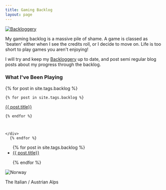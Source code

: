 ```yaml
---
title: Gaming Backlog
layout: page
---
```


[![Backloggery](http://backloggery.com/ZombieUnicorn/sig.gif)](https://backloggery.com/zombieunicorn)

My gaming backlog is a massive pile of shame. A game is classed as 'beaten' either when I see the credits roll, or I decide to move on. Life is too short to play games you aren't enjoying!

I will try and keep my [Backloggery](http://backloggery.com/ZombieUnicorn/) up to date, and post semi regular blog posts about my progress through the backlog.

<div class="posts">
<h3>What I've Been Playing</h3>

<div class="row_card">

  <div class="column_card">
    {% for post in site.tags.backlog %}
    <div class="card">


    {% for post in site.tags.backlog %}

  <div class="card"><a href="{{ post.url }}" title="{{ post.title }}">{{ post.title}}</a></div>

    {% endfor %}



    </div>
      {% endfor %}
  </div>

</div>










<ul>
  {% for post in site.tags.backlog %}

<li><a href="{{ post.url }}" title="{{ post.title }}">{{ post.title}}</a></li>

  {% endfor %}
  </ul>
</div>


<div class="w3-card-4">
  <img src="https://www.jamesleighton.com/images/joycon.jpg" alt="Norway">
  <div class="w3-container w3-center">
    <p>The Italian / Austrian Alps</p>
  </div>
</div>
